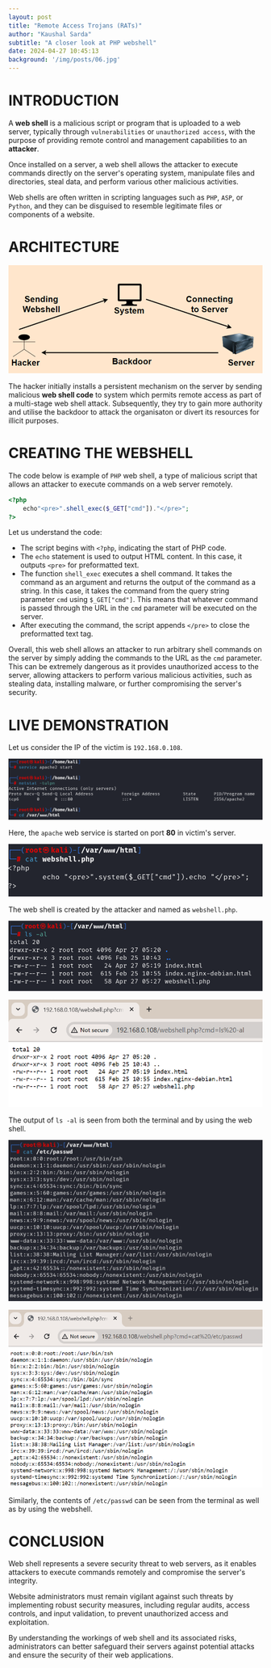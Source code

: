```yaml
---
layout: post
title: "Remote Access Trojans (RATs)"
author: "Kaushal Sarda"
subtitle: "A closer look at PHP webshell"
date: 2024-04-27 10:45:13
background: '/img/posts/06.jpg'
---
```


# INTRODUCTION

A **web shell** is a malicious script or program that is uploaded to a web server, typically through `vulnerabilities` or `unauthorized access`, with the purpose of providing remote control and management capabilities to an **attacker**. 

Once installed on a server, a web shell allows the attacker to execute commands directly on the server's operating system, manipulate files and directories, steal data, and perform various other malicious activities. 

Web shells are often written in scripting languages such as `PHP`, `ASP`, or `Python`, and they can be disguised to resemble legitimate files or components of a website.

# ARCHITECTURE

![Architecture diagram](/img/blog-1/blog-7.png)

The hacker initially installs a persistent mechanism on the server by sending malicious **web shell code** to system which permits remote access as part of a multi-stage web shell attack. Subsequently, they try to gain more authority and utilise the backdoor to attack the organisaton or divert its resources for illicit purposes.

# CREATING THE WEBSHELL

The code below is example of `PHP` web shell, a type of malicious script that allows an attacker to execute commands on a web server remotely.

```php
<?php 
	echo"<pre>".shell_exec($_GET["cmd"])."</pre>"; 
?>
```

Let us understand the code:

- The script begins with `<?php`, indicating the start of PHP code.
- The `echo` statement is used to output HTML content. In this case, it outputs `<pre>` for preformatted text.
- The function `shell_exec` executes a shell command. It takes the command as an argument and returns the output of the command as a string. In this case, it takes the command from the query string parameter `cmd` using `$_GET["cmd"]`. This means that whatever command is passed through the URL in the `cmd` parameter will be executed on the server.
- After executing the command, the script appends `</pre>` to close the preformatted text tag.

Overall, this web shell allows an attacker to run arbitrary shell commands on the server by simply adding the commands to the URL as the `cmd` parameter. This can be extremely dangerous as it provides unauthorized access to the server, allowing attackers to perform various malicious activities, such as stealing data, installing malware, or further compromising the server's security.

# LIVE DEMONSTRATION

Let us consider the IP of the victim is `192.168.0.108`.

<img src="/img/blog-1/blog-1.png" style="width: 743; height: 173;" >

Here, the `apache` web service is started on port **80** in victim's server.

![](/img/blog-1/blog-2.png)

The web shell is created by the attacker and named as `webshell.php`.

![](/img/blog-1/blog-3.png)

![](/img/blog-1/blog-4.png)

The output of `ls -al` is seen from both the terminal and by using the web shell.

![](/img/blog-1/blog-5.png)

![](/img/blog-1/blog-6.png)

Similarly, the contents of `/etc/passwd` can be seen from the terminal as well as by using the webshell.

# CONCLUSION

Web shell represents a severe security threat to web servers, as it enables attackers to execute commands remotely and compromise the server's integrity. 

Website administrators must remain vigilant against such threats by implementing robust security measures, including regular audits, access controls, and input validation, to prevent unauthorized access and exploitation. 

By understanding the workings of web shell and its associated risks, administrators can better safeguard their servers against potential attacks and ensure the security of their web applications.